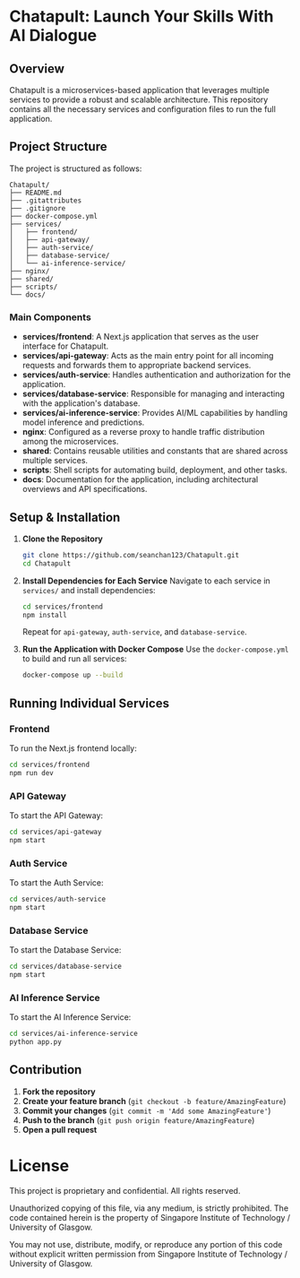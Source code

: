 # Chatapult: Launch Your Skills With AI Dialogue

## Overview

Chatapult is a microservices-based application that leverages multiple services to provide a robust and scalable architecture. This repository contains all the necessary services and configuration files to run the full application.

## Project Structure

The project is structured as follows:

```
Chatapult/
├── README.md
├── .gitattributes
├── .gitignore
├── docker-compose.yml
├── services/
│   ├── frontend/
│   ├── api-gateway/
│   ├── auth-service/
│   ├── database-service/
│   └── ai-inference-service/
├── nginx/
├── shared/
├── scripts/
└── docs/
```

### Main Components

- **services/frontend**: A Next.js application that serves as the user interface for Chatapult.
- **services/api-gateway**: Acts as the main entry point for all incoming requests and forwards them to appropriate backend services.
- **services/auth-service**: Handles authentication and authorization for the application.
- **services/database-service**: Responsible for managing and interacting with the application's database.
- **services/ai-inference-service**: Provides AI/ML capabilities by handling model inference and predictions.
- **nginx**: Configured as a reverse proxy to handle traffic distribution among the microservices.
- **shared**: Contains reusable utilities and constants that are shared across multiple services.
- **scripts**: Shell scripts for automating build, deployment, and other tasks.
- **docs**: Documentation for the application, including architectural overviews and API specifications.

## Setup & Installation

1. **Clone the Repository**
   ```bash
   git clone https://github.com/seanchan123/Chatapult.git
   cd Chatapult
   ```

2. **Install Dependencies for Each Service**
   Navigate to each service in `services/` and install dependencies:
   ```bash
   cd services/frontend
   npm install
   ```

   Repeat for `api-gateway`, `auth-service`, and `database-service`.

3. **Run the Application with Docker Compose**
   Use the `docker-compose.yml` to build and run all services:
   ```bash
   docker-compose up --build
   ```

## Running Individual Services

### Frontend
To run the Next.js frontend locally:
```bash
cd services/frontend
npm run dev
```

### API Gateway
To start the API Gateway:
```bash
cd services/api-gateway
npm start
```

### Auth Service
To start the Auth Service:
```bash
cd services/auth-service
npm start
```

### Database Service
To start the Database Service:
```bash
cd services/database-service
npm start
```

### AI Inference Service
To start the AI Inference Service:
```bash
cd services/ai-inference-service
python app.py
```

## Contribution

1. **Fork the repository**
2. **Create your feature branch** (`git checkout -b feature/AmazingFeature`)
3. **Commit your changes** (`git commit -m 'Add some AmazingFeature'`)
4. **Push to the branch** (`git push origin feature/AmazingFeature`)
5. **Open a pull request**

# License

This project is proprietary and confidential. All rights reserved.

Unauthorized copying of this file, via any medium, is strictly prohibited.
The code contained herein is the property of Singapore Institute of Technology / University of Glasgow.

You may not use, distribute, modify, or reproduce any portion of this code
without explicit written permission from Singapore Institute of Technology / University of Glasgow.